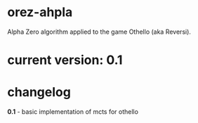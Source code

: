 # orez-ahpla
Alpha Zero algorithm applied to the game Othello (aka Reversi).

# current version: 0.1

# changelog
**0.1** - basic implementation of mcts for othello

